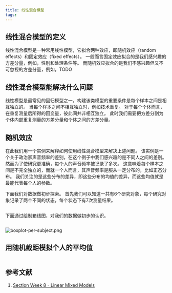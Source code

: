 ```yaml
---
title: 线性混合模型
tags:
---
```

## 线性混合模型的定义
线性混合模型是一种常用线性模型，它拟合两种效应，即随机效应（random effects）和固定效应（fixed effects）。
一般而言固定效应拟合的是我们感兴趣的方差分量，例如，性别和处理条件等。
而随机效应拟合的是我们不感兴趣但又不可忽视的方差分量，例如，TODO

## 线性混合模型能解决什么问题
线性模型是最常见的回归模型之一，构建该类模型的重要条件是每个样本之间是相互独立的。
当每个样本之间不相互独立时，例如技术重复。
对于每个个体而言，在重复测量后所得的因变量，彼此间并非相互独立。
此时我们需要把方差分割为个体内部重复测量的方差分量和个体之间的方差分量。

## 随机效应
在此我们用一个实例来解释如何使用线性混合模型来解决上述问题。
该实例是一个关于政治家声音频率的差别，在这个例子中我们感兴趣的是不同人之间的差别。
然而为了使研究更准确，每个人的声音频率被记录了多次。
这意味着每个样本之间是不完全独立的，而就一个人而言，其声音频率是服从一定分布的，比如正态分布。
我们关注的是这些分布的差异，即这些分布的均值的差异，而这些均值就是最能代表每个人的参数。

下面我们对数据做初步探索。
首先我们可以知道一共有6个研究对象，每个研究对象记录了两个不同的状态，每个状态下有7次测量结果。
```

```

下面通过绘制箱线图，对我们的数据做初步的认识。
```

```
![boxplot-per-subject.png](../images/linear-mixed-models-boxplot-per-subject.png)

## 用随机截距模拟个人的平均值


```

```



## 参考文献 
1. [Section Week 8 - Linear Mixed Models](https://web.stanford.edu/class/psych252/section/Mixed_models_tutorial.html)
